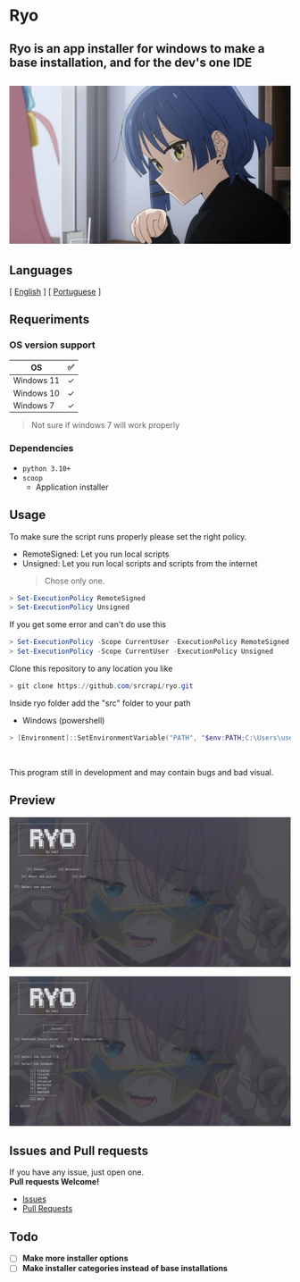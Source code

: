 <!-- Header -->

# Ryo

## Ryo is an app installer for windows to make a base installation, and for the dev's one IDE

<h2 align="center">
    <img src="resources/ryo_image.jpg" alt="app-image">
</h2>

<!-- Information -->

## Languages

<p>[ <a href="README.md">English</a> ] [ <a href="README-PT.md">Portuguese</a> ]</p>

## Requeriments

### OS version support

| OS         | ✅  |
| ---------- | --- |
| Windows 11 | ✓   |
| Windows 10 | ✓   |
| Windows 7  | ✓   |

> Not sure if windows 7 will work properly

### Dependencies

- `python 3.10+`
- `scoop`
  - Application installer

<!-- Instructions -->

## Usage

<p>To make sure the script runs properly please set the right policy.</p>

- RemoteSigned: Let you run local scripts
- Unsigned: Let you run local scripts and scripts from the internet
  > Chose only one.

```powershell
> Set-ExecutionPolicy RemoteSigned
> Set-ExecutionPolicy Unsigned
```

If you get some error and can't do use this

```powershell
> Set-ExecutionPolicy -Scope CurrentUser -ExecutionPolicy RemoteSigned
> Set-ExecutionPolicy -Scope CurrentUser -ExecutionPolicy Unsigned
```

Clone this repository to any location you like

```powershell
> git clone https://github.com/srcrapi/ryo.git
```

<p>Inside ryo folder add the "src" folder to your path</p>

- Windows (powershell)

```powershell
> [Environment]::SetEnvironmentVariable("PATH", "$env:PATH;C:\Users\user\path\to\your\folder\src\", [System.EnvironmentVariableTarget]::User)
```

<br>

<p>This program still in development and may contain bugs and bad visual.</p>

## Preview

![Preview-1](resources/previews/preview1.png)

![Preview-2](resources/previews/preview2.png)

<!-- Help -->

## Issues and Pull requests

<p>
	If you have any issue, just open one. <br>
	<strong>Pull requests Welcome!</strong>
</p>

- <a href="https://github.com/srcrapi/ryo/issues">Issues</a>
- <a href="https://github.com/srcrapi/ryo/pulls">Pull Requests</a>

## Todo

- [ ] **Make more installer options**
- [ ] **Make installer categories instead of base installations**
